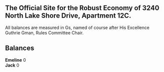 ## The Official Site for the Robust  Economy of 3240 North Lake Shore Drive, Apartment 12C. 

All balances are measured in Gs, named of course after His Excellence Guthrie Gman, Rules Committee Chair.


## Balances

**Emeline** 0 </br>
**Jack** 0
